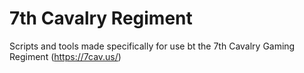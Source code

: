 # 7th Cavalry Regiment

Scripts and tools made specifically for use bt the 7th Cavalry Gaming Regiment (https://7cav.us/)

